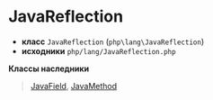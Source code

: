 # JavaReflection

- **класс** `JavaReflection` (`php\lang\JavaReflection`)
- **исходники** `php/lang/JavaReflection.php`

**Классы наследники**

> [JavaField](https://github.com/jphp-compiler/jphp/blob/master/jphp-runtime/api-docs/classes/php/lang/JavaField.ru.md), [JavaMethod](https://github.com/jphp-compiler/jphp/blob/master/jphp-runtime/api-docs/classes/php/lang/JavaMethod.ru.md)